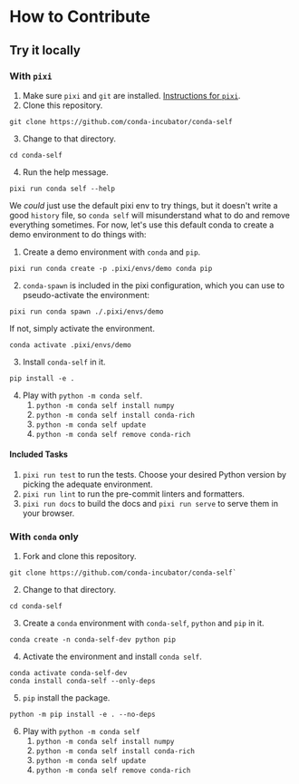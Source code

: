 # How to Contribute

## Try it locally

### With `pixi`

1. Make sure `pixi` and `git` are installed. [Instructions for `pixi`](https://pixi.sh/latest/installation/).
2. Clone this repository. 
```
git clone https://github.com/conda-incubator/conda-self
```
3. Change to that directory. 
```
cd conda-self
```
4. Run the help message. 
```
pixi run conda self --help
```

We _could_ just use the default pixi env to try things, but it doesn't write a good `history` file, so `conda self` will misunderstand what to do and remove everything sometimes. For now, let's use this default conda to create a demo environment to do things with:

1. Create a demo environment with `conda` and `pip`.
```
pixi run conda create -p .pixi/envs/demo conda pip
```
2. `conda-spawn` is included in the pixi configuration, which you can use to pseudo-activate the environment:
```
pixi run conda spawn ./.pixi/envs/demo
```  
If not, simply activate the environment.
```
conda activate .pixi/envs/demo
```
3. Install `conda-self` in it. 
```
pip install -e .
```
4. Play with `python -m conda self`.
   1. `python -m conda self install numpy`
   2. `python -m conda self install conda-rich`
   3. `python -m conda self update`
   4. `python -m conda self remove conda-rich`

#### Included Tasks

1. `pixi run test` to run the tests. Choose your desired Python version by picking the adequate environment.
2. `pixi run lint` to run the pre-commit linters and formatters.
3. `pixi run docs` to build the docs and `pixi run serve` to serve them in your browser.

### With `conda` only

1. Fork and clone this repository.
```
git clone https://github.com/conda-incubator/conda-self`
```
2. Change to that directory. 
```
cd conda-self
```

3. Create a `conda` environment with `conda-self`, `python` and `pip` in it.
```
conda create -n conda-self-dev python pip
```
4. Activate the environment and install `conda self`.
```
conda activate conda-self-dev
conda install conda-self --only-deps
```
5. `pip` install the package.
```
python -m pip install -e . --no-deps
```
6. Play with `python -m conda self`
   1. `python -m conda self install numpy`
   2. `python -m conda self install conda-rich`
   3. `python -m conda self update`
   4. `python -m conda self remove conda-rich`